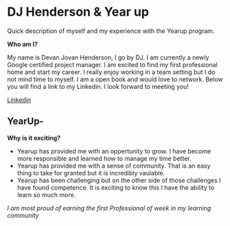 # DJ Henderson & Year up
Quick description of myself and my experience with the Yearup program. 



**Who am I?**

My name is Devan Jovan Henderson, I go by DJ. I am currently a newly Google certified project manager. I am excited to find my first professional home and start my career. I really enjoy working in a team setting but I do not mind time to myself. I am a open book and would love to network. Below you will find a link to my Linkedin. I look forward to meeting you!

[Linkedin](https://www.linkedin.com/in/devan-henderson-9a503b251/)

## YearUp-
**Why is it exciting?**
- Yearup has provided me with an oppertunity to grow. I have become more responsible and learned how to manage my time better. 
- Yearup has provided me with a sense of community. That is an easy thing to take for granted but it is incredibly vaulable.
- Yearup has been challenging but on the other side of those challenges I have found competence. It is exciting to know this I have the ability to learn so much more.

*I am most proud of earning the first Professional of week in my learning community*

